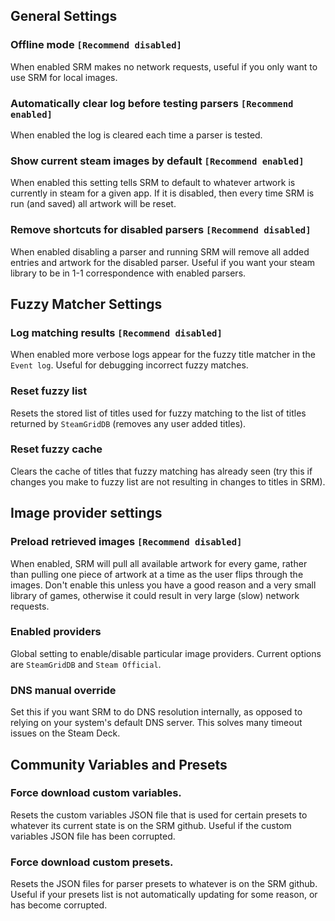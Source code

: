 ## General Settings
### Offline mode `[Recommend disabled]`

When enabled SRM makes no network requests, useful if you only want to use SRM for local images.
### Automatically clear log before testing parsers `[Recommend enabled]`
When enabled the log is cleared each time a parser is tested.
### Show current steam images by default `[Recommend enabled]`
When enabled this setting tells SRM to default to whatever artwork is currently in steam for a given app. If it is disabled, then every time SRM is run (and saved) all artwork will be reset.
### Remove shortcuts for disabled parsers `[Recommend disabled]`
When enabled disabling a parser and running SRM will remove all added entries and artwork for the disabled parser. Useful if you want your steam library to be in 1-1 correspondence with enabled parsers.

## Fuzzy Matcher Settings
### Log matching results `[Recommend disabled]`
When enabled more verbose logs appear for the fuzzy title matcher in the `Event log`. Useful for debugging incorrect fuzzy matches.

### Reset fuzzy list
Resets the stored list of titles used for fuzzy matching to the list of titles returned by `SteamGridDB` (removes any user added titles).
### Reset fuzzy cache
Clears the cache of titles that fuzzy matching has already seen (try this if changes you make to fuzzy list are not resulting in changes to titles in SRM).

## Image provider settings
### Preload retrieved images `[Recommend disabled]`
When enabled, SRM will pull all available artwork for every game, rather than pulling one piece of artwork at a time as the user flips through the images. Don't enable this unless you have a good reason and a very small library of games, otherwise it could result in very large (slow) network requests.
### Enabled providers
Global setting to enable/disable particular image providers. Current options are `SteamGridDB` and `Steam Official`.
### DNS manual override
Set this if you want SRM to do DNS resolution internally, as opposed to relying on your system's default DNS server. This solves many timeout issues on the Steam Deck.

## Community Variables and Presets
### Force download custom variables.
Resets the custom variables JSON file that is used for certain presets to whatever its current state is on the SRM github. Useful if the custom variables JSON file has been corrupted.
### Force download custom presets.
Resets the JSON files for parser presets to whatever is on the SRM github. Useful if your presets list is not automatically updating for some reason, or has become corrupted.
